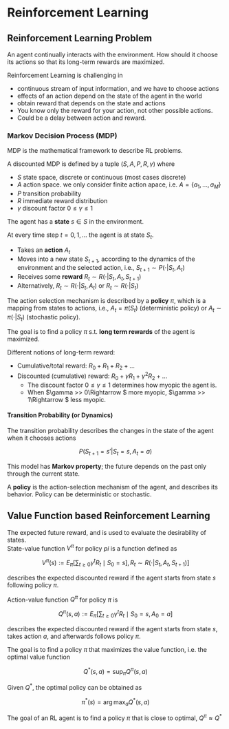 # Reinforcement Learning

## Reinforcement Learning Problem
An agent continually interacts with the environment. How should it choose its actions so that its long-term rewards are maximized. 

Reinforcement Learning is challenging in 

 - continuous stream of input information, and we have to choose actions
 - effects of an action depend on the state of the agent in the world 
 - obtain reward that depends on the state and actions 
 - You know only the reward for your action, not other possible actions. 
 - Could be a delay between action and reward. 

### Markov Decision Process (MDP)
MDP is the mathematical framework to describe RL problems.

A discounted MDP is defined by a tuple $(S, A, P, R, \gamma)$ where 
 
 - $S$ state space, discrete or continuous (most cases discrete)
 - $A$ action space. we only consider finite action apace, i.e. $A = \{a_1,...,a_M\}$
 - $P$ transition probability
 - $R$ immediate reward distribution
 - $\gamma$ discount factor $0\leq \gamma \leq 1$
 
The agent has a __state__ $s\in S$ in the environment. 

At every time step $t = 0, 1,...$ the agent is at state $S_t$. 

 - Takes an __action__ $A_t$
 - Moves into a new state $S_{t+1}$, according to the dynamics of the environment and the selected action, i.e., $S_{t+1}\sim P(\cdot|S_t, A_t)$
 - Receives some __reward__ $R_t \sim R(\cdot|S_t, A_t, S_{t+1})$
 - Alternatively, $R_t \sim R(\cdot|S_t, A_t)$ or $R_t\sim R(\cdot |S_t)$

The action selection mechanism is described by a __policy__ $\pi$, which is a mapping from states to actions, i.e., $A_t = \pi(S_t)$ (deterministic policy) or $A_t\sim \pi(\cdot|S_t)$ (stochastic policy). 

The goal is to find a policy $\pi$ s.t. __long term rewards__ of the agent is maximized. 

Different notions of long-term reward: 

 - Cumulative/total reward: $R_0 + R_1 + R_2 + ...$
 - Discounted (cumulative) reward: $R_0 + \gamma R_1 + \gamma^2 R_2 + ...$ 
    - The discount factor $0\leq \gamma \leq 1$ determines how myopic the agent is. 
    - When $\gamma >> 0\Rightarrow $ more myopic, $\gamma >> 1\Rightarrow $ less myopic. 

#### Transition Probability (or Dynamics)
The transition probability describes the changes in the state of the agent when it chooses actions 

$$P(S_{t+1} = s'|S_t = s, A_t = a)$$

This model has __Markov property__; the future depends on the past only through the current state. 

A __policy__ is the action-selection mechanism of the agent, and describes its behavior. Policy can be deterministic or stochastic. 

## Value Function based Reinforcement Learning
The expected future reward, and is used to evaluate the desirability of states.  
State-value function $V^\pi$ for policy $pi$ is a function defined as 

$$V^\pi(s):= E_\pi \bigg[\sum_{t\geq 0}\gamma^t R_t\mid S_0 = s], R_t\sim R(\cdot |S_t, A_t, S_{t+1})\bigg]$$

describes the expected discounted reward if the agent starts from state $s$ following policy $\pi$. 

Action-value function $Q^\pi$ for policy $\pi$ is 

$$Q^\pi(s,a) := E_\pi\bigg[\sum_{t\geq 0}\gamma^t R_t\mid S_0 = s, A_0 = a\bigg]$$

describes the expected discounted reward if the agent starts from state $s$, takes action $a$, and afterwards follows policy $\pi$. 

The goal is to find a policy $\pi$ that maximizes the value function, i.e. the optimal value function 

$$Q^*(s,a)=\sup_\pi Q^\pi(s,a)$$

Given $Q^*$, the optimal policy can be obtained as 

$$\pi^*(s) = \arg\max_a Q^* (s,a)$$

The goal of an RL agent is to find a policy $\pi$ that is close to optimal, $Q^\pi \approx Q^*$
